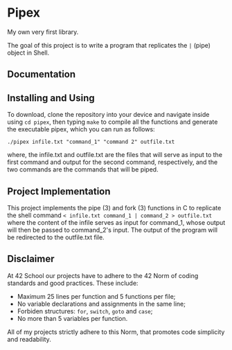 # Pipex
My own very first library.

The goal of this project is to write a program that replicates the ` | ` (pipe) object in Shell.

## Documentation

## Installing and Using
To download, clone the repository into your device and navigate inside using `cd pipex`, then typing  `make` to compile all the functions and generate the executable pipex, which you can run as follows:

```
./pipex infile.txt "command_1" "command 2" outfile.txt
```
where, the infile.txt and outfile.txt are the files that will serve as input to the first command and output for the second command, respectively, and the two commands are the commands that will be piped.

## Project Implementation
This project implements the pipe (3) and fork (3) functions in C to replicate the shell command `< infile.txt command_1 | command_2 > outfile.txt`  where the content of the infile serves as input for command_1, whose output will then be passed to command_2's input. The output of the program will be redirected to the outfile.txt file.

## Disclaimer
At 42 School our projects have to adhere to the 42 Norm of coding standards and good practices. These include:
- Maximum 25 lines per function and 5 functions per file;
- No variable declarations and assignments in the same line;
- Forbiden structures: `for`, `switch`, `goto` and `case`;
- No more than 5 variables per function.

All of my projects strictly adhere to this Norm, that promotes code simplicity and readability.
